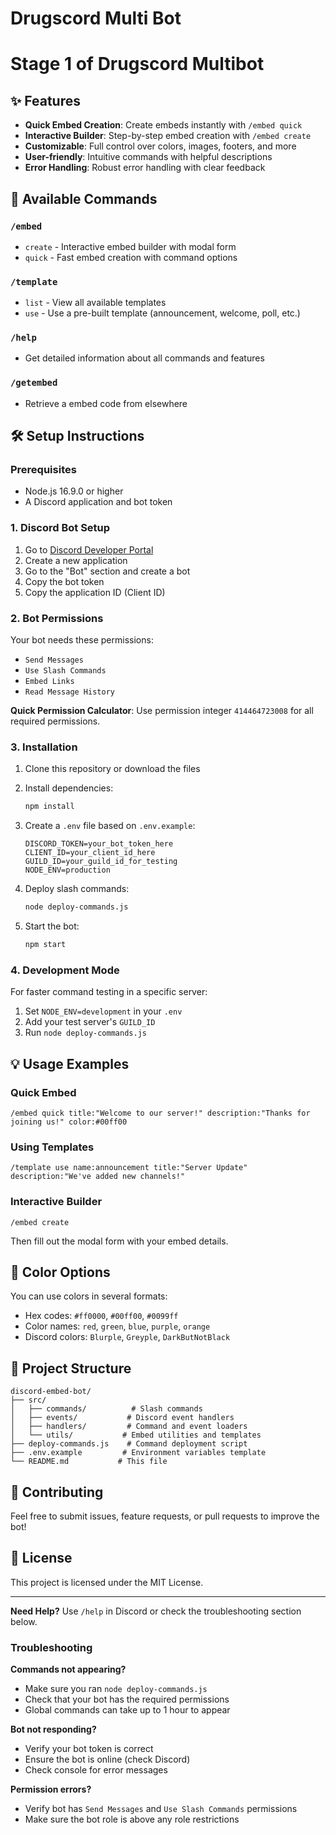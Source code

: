 # Drugscord Multi Bot

# Stage 1 of Drugscord Multibot

## ✨ Features

- **Quick Embed Creation**: Create embeds instantly with `/embed quick`
- **Interactive Builder**: Step-by-step embed creation with `/embed create`
- **Customizable**: Full control over colors, images, footers, and more
- **User-friendly**: Intuitive commands with helpful descriptions
- **Error Handling**: Robust error handling with clear feedback

## 🚀 Available Commands

### `/embed`
- `create` - Interactive embed builder with modal form
- `quick` - Fast embed creation with command options

### `/template`
- `list` - View all available templates
- `use` - Use a pre-built template (announcement, welcome, poll, etc.)

### `/help`
- Get detailed information about all commands and features

### `/getembed`
- Retrieve a embed code from elsewhere
 
## 🛠️ Setup Instructions

### Prerequisites
- Node.js 16.9.0 or higher
- A Discord application and bot token

### 1. Discord Bot Setup
1. Go to [Discord Developer Portal](https://discord.com/developers/applications)
2. Create a new application
3. Go to the "Bot" section and create a bot
4. Copy the bot token
5. Copy the application ID (Client ID)

### 2. Bot Permissions
Your bot needs these permissions:
- `Send Messages`
- `Use Slash Commands`
- `Embed Links`
- `Read Message History`

**Quick Permission Calculator**: Use permission integer `414464723008` for all required permissions.

### 3. Installation
1. Clone this repository or download the files
2. Install dependencies:
   ```bash
   npm install
   ```

3. Create a `.env` file based on `.env.example`:
   ```env
   DISCORD_TOKEN=your_bot_token_here
   CLIENT_ID=your_client_id_here
   GUILD_ID=your_guild_id_for_testing
   NODE_ENV=production
   ```

4. Deploy slash commands:
   ```bash
   node deploy-commands.js
   ```

5. Start the bot:
   ```bash
   npm start
   ```

### 4. Development Mode
For faster command testing in a specific server:
1. Set `NODE_ENV=development` in your `.env`
2. Add your test server's `GUILD_ID`
3. Run `node deploy-commands.js`

## 💡 Usage Examples

### Quick Embed
```
/embed quick title:"Welcome to our server!" description:"Thanks for joining us!" color:#00ff00
```

### Using Templates
```
/template use name:announcement title:"Server Update" description:"We've added new channels!"
```

### Interactive Builder
```
/embed create
```
Then fill out the modal form with your embed details.

## 🎨 Color Options

You can use colors in several formats:
- Hex codes: `#ff0000`, `#00ff00`, `#0099ff`
- Color names: `red`, `green`, `blue`, `purple`, `orange`
- Discord colors: `Blurple`, `Greyple`, `DarkButNotBlack`

## 📁 Project Structure

```
discord-embed-bot/
├── src/
│   ├── commands/          # Slash commands
│   ├── events/           # Discord event handlers
│   ├── handlers/         # Command and event loaders
│   └── utils/           # Embed utilities and templates
├── deploy-commands.js    # Command deployment script
├── .env.example         # Environment variables template
└── README.md           # This file
```

## 🤝 Contributing

Feel free to submit issues, feature requests, or pull requests to improve the bot!

## 📄 License

This project is licensed under the MIT License.

---

**Need Help?** Use `/help` in Discord or check the troubleshooting section below.

### Troubleshooting

**Commands not appearing?**
- Make sure you ran `node deploy-commands.js`
- Check that your bot has the required permissions
- Global commands can take up to 1 hour to appear

**Bot not responding?**
- Verify your bot token is correct
- Ensure the bot is online (check Discord)
- Check console for error messages

**Permission errors?**
- Verify bot has `Send Messages` and `Use Slash Commands` permissions
- Make sure the bot role is above any role restrictions